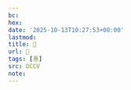 ```yaml
---
bc:
hex:
date: '2025-10-13T10:27:53+08:00'
lastmod:
title: 􄍵
url: 􄍵
tags: [惪]
src: DCCV
note:
---
```

